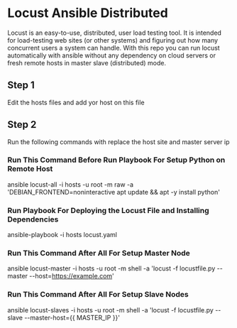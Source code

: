 # Locust Ansible Distributed
Locust is an easy-to-use, distributed, user load testing tool. It is intended for load-testing web sites (or other systems) and figuring out how many concurrent users a system can handle.
With this repo you can run locust automatically with ansible without any dependency on cloud servers or fresh remote hosts in master slave (distributed) mode.

## Step 1
Edit the hosts files and add yor host on this file

## Step 2
Run the following commands with replace the host site and master server ip

### Run This Command Before Run Playbook For Setup Python on Remote Host
ansible locust-all -i hosts -u root -m raw -a 'DEBIAN_FRONTEND=noninteractive apt update && apt -y install python'
### Run Playbook For Deploying the Locust File and Installing Dependencies
ansible-playbook -i hosts locust.yaml
### Run This Command After All For Setup Master Node
ansible locust-master -i hosts -u root -m shell -a 'locust -f locustfile.py --master --host=https://example.com'
### Run This Command After All For Setup Slave Nodes
ansible locust-slaves -i hosts -u root -m shell -a 'locust -f locustfile.py --slave --master-host={{ MASTER_IP }}'
